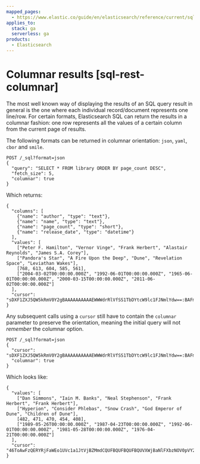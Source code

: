 ```yaml
---
mapped_pages:
  - https://www.elastic.co/guide/en/elasticsearch/reference/current/sql-rest-columnar.html
applies_to:
  stack: ga
  serverless: ga
products:
  - Elasticsearch
---
```


# Columnar results [sql-rest-columnar]

The most well known way of displaying the results of an SQL query result in general is the one where each individual record/document represents one line/row. For certain formats, Elasticsearch SQL can return the results in a columnar fashion: one row represents all the values of a certain column from the current page of results.

The following formats can be returned in columnar orientation: `json`, `yaml`, `cbor` and `smile`.

```console
POST /_sql?format=json
{
  "query": "SELECT * FROM library ORDER BY page_count DESC",
  "fetch_size": 5,
  "columnar": true
}
```

Which returns:

```console-result
{
  "columns": [
    {"name": "author", "type": "text"},
    {"name": "name", "type": "text"},
    {"name": "page_count", "type": "short"},
    {"name": "release_date", "type": "datetime"}
  ],
  "values": [
    ["Peter F. Hamilton", "Vernor Vinge", "Frank Herbert", "Alastair Reynolds", "James S.A. Corey"],
    ["Pandora's Star", "A Fire Upon the Deep", "Dune", "Revelation Space", "Leviathan Wakes"],
    [768, 613, 604, 585, 561],
    ["2004-03-02T00:00:00.000Z", "1992-06-01T00:00:00.000Z", "1965-06-01T00:00:00.000Z", "2000-03-15T00:00:00.000Z", "2011-06-02T00:00:00.000Z"]
  ],
  "cursor": "sDXF1ZXJ5QW5kRmV0Y2gBAAAAAAAAAAEWWWdrRlVfSS1TbDYtcW9lc1FJNmlYdw==:BAFmBmF1dGhvcgFmBG5hbWUBZgpwYWdlX2NvdW50AWYMcmVsZWFzZV9kYXRl+v///w8="
}
```

Any subsequent calls using a `cursor` still have to contain the `columnar` parameter to preserve the orientation, meaning the initial query will not *remember* the columnar option.

```console
POST /_sql?format=json
{
  "cursor": "sDXF1ZXJ5QW5kRmV0Y2gBAAAAAAAAAAEWWWdrRlVfSS1TbDYtcW9lc1FJNmlYdw==:BAFmBmF1dGhvcgFmBG5hbWUBZgpwYWdlX2NvdW50AWYMcmVsZWFzZV9kYXRl+v///w8=",
  "columnar": true
}
```

Which looks like:

```console-result
{
  "values": [
    ["Dan Simmons", "Iain M. Banks", "Neal Stephenson", "Frank Herbert", "Frank Herbert"],
    ["Hyperion", "Consider Phlebas", "Snow Crash", "God Emperor of Dune", "Children of Dune"],
    [482, 471, 470, 454, 408],
    ["1989-05-26T00:00:00.000Z", "1987-04-23T00:00:00.000Z", "1992-06-01T00:00:00.000Z", "1981-05-28T00:00:00.000Z", "1976-04-21T00:00:00.000Z"]
  ],
  "cursor": "46ToAwFzQERYRjFaWEo1UVc1a1JtVjBZMmdCQUFBQUFBQUFBQUVXWjBaNlFXbzNOV0pVY21Wa1NUZDJhV2t3V2xwblp3PT3/////DwQBZgZhdXRob3IBBHRleHQAAAFmBG5hbWUBBHRleHQAAAFmCnBhZ2VfY291bnQBBGxvbmcBAAFmDHJlbGVhc2VfZGF0ZQEIZGF0ZXRpbWUBAAEP"
}
```

